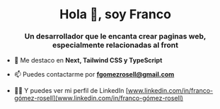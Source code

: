 <h1 align="center">Hola 👋, soy Franco</h1>
<h3 align="center">Un desarrollador que le encanta crear paginas web, especialmente relacionadas al front</h3>


- 💬 Me destaco en **Next, Tailwind CSS y TypeScript**

- 📫 Puedes contactarme por **fgomezrosell@gmail.com**

- 👨‍💻 Y puedes ver mi perfil de LinkedIn [www.linkedin.com/in/franco-gómez-rosell](www.linkedin.com/in/franco-gómez-rosell)


